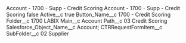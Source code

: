 <?xml version="1.0" encoding="UTF-8"?>
<CustomMetadata xmlns="http://soap.sforce.com/2006/04/metadata" xmlns:xsi="http://www.w3.org/2001/XMLSchema-instance" xmlns:xsd="http://www.w3.org/2001/XMLSchema">
    <description>Account - 1700 - Supp - Credit Scoring</description>
    <label>Account - 1700 - Supp - Credit Scoring</label>
    <protected>false</protected>
    <values>
        <field>Active__c</field>
        <value xsi:type="xsd:boolean">true</value>
    </values>
    <values>
        <field>Button_Name__c</field>
        <value xsi:type="xsd:string">1700 - Credit Scoring</value>
    </values>
    <values>
        <field>Folder__c</field>
        <value xsi:type="xsd:string">1700 LABIX</value>
    </values>
    <values>
        <field>Main__c</field>
        <value xsi:type="xsd:string">Account</value>
    </values>
    <values>
        <field>Path__c</field>
        <value xsi:type="xsd:string">03 Credit Scoring</value>
    </values>
    <values>
        <field>Salesforce_Object_Name__c</field>
        <value xsi:type="xsd:string">Account; CTRRequestFormItem__c</value>
    </values>
    <values>
        <field>SubFolder__c</field>
        <value xsi:type="xsd:string">02 Supplier</value>
    </values>
</CustomMetadata>
